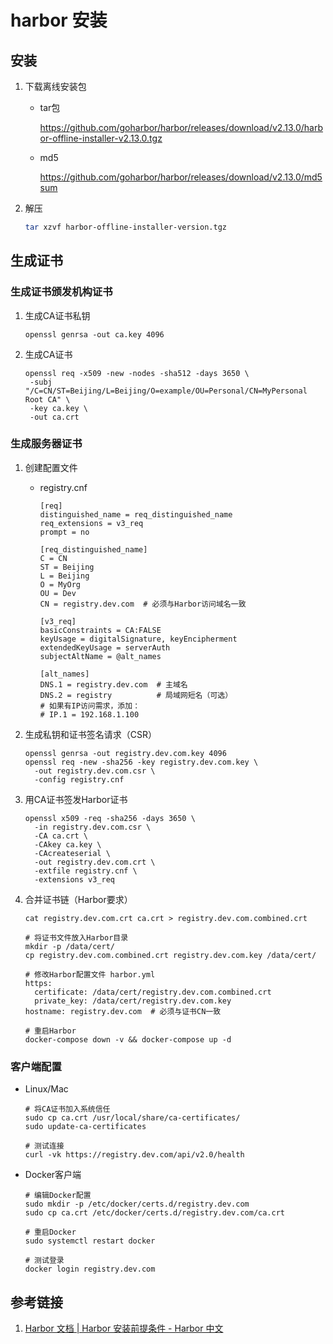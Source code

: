 # harbor 安装

## 安装

1. 下载离线安装包

   - tar包

      https://github.com/goharbor/harbor/releases/download/v2.13.0/harbor-offline-installer-v2.13.0.tgz

   - md5

     https://github.com/goharbor/harbor/releases/download/v2.13.0/md5sum

   

2. 解压

   ```sh
   tar xzvf harbor-offline-installer-version.tgz
   ```

## 生成证书

### 生成证书颁发机构证书

1. 生成CA证书私钥

   ```shell
   openssl genrsa -out ca.key 4096
   ```

2. 生成CA证书

   ```shell
   openssl req -x509 -new -nodes -sha512 -days 3650 \
    -subj "/C=CN/ST=Beijing/L=Beijing/O=example/OU=Personal/CN=MyPersonal Root CA" \
    -key ca.key \
    -out ca.crt
   ```

### 生成服务器证书

1. 创建配置文件

   - registry.cnf

     ```shell
     [req]
     distinguished_name = req_distinguished_name
     req_extensions = v3_req
     prompt = no
     
     [req_distinguished_name]
     C = CN
     ST = Beijing
     L = Beijing
     O = MyOrg
     OU = Dev
     CN = registry.dev.com  # 必须与Harbor访问域名一致
     
     [v3_req]
     basicConstraints = CA:FALSE
     keyUsage = digitalSignature, keyEncipherment
     extendedKeyUsage = serverAuth
     subjectAltName = @alt_names
     
     [alt_names]
     DNS.1 = registry.dev.com  # 主域名
     DNS.2 = registry          # 局域网短名（可选）
     # 如果有IP访问需求，添加：
     # IP.1 = 192.168.1.100
     ```

2. 生成私钥和证书签名请求（CSR）

   ```shell
   openssl genrsa -out registry.dev.com.key 4096
   openssl req -new -sha256 -key registry.dev.com.key \
     -out registry.dev.com.csr \
     -config registry.cnf
   ```

   

3. 用CA证书签发Harbor证书

   ```shell
   openssl x509 -req -sha256 -days 3650 \
     -in registry.dev.com.csr \
     -CA ca.crt \
     -CAkey ca.key \
     -CAcreateserial \
     -out registry.dev.com.crt \
     -extfile registry.cnf \
     -extensions v3_req
   ```

4. 合并证书链（Harbor要求）

   `cat registry.dev.com.crt ca.crt > registry.dev.com.combined.crt`

   ```shell
   # 将证书文件放入Harbor目录
   mkdir -p /data/cert/
   cp registry.dev.com.combined.crt registry.dev.com.key /data/cert/
   
   # 修改Harbor配置文件 harbor.yml
   https:
     certificate: /data/cert/registry.dev.com.combined.crt
     private_key: /data/cert/registry.dev.com.key
   hostname: registry.dev.com  # 必须与证书CN一致
   
   # 重启Harbor
   docker-compose down -v && docker-compose up -d
   ```

### 客户端配置

- Linux/Mac

  ```shell
  # 将CA证书加入系统信任
  sudo cp ca.crt /usr/local/share/ca-certificates/
  sudo update-ca-certificates
  
  # 测试连接
  curl -vk https://registry.dev.com/api/v2.0/health
  ```

- Docker客户端

  ```shell
  # 编辑Docker配置
  sudo mkdir -p /etc/docker/certs.d/registry.dev.com
  sudo cp ca.crt /etc/docker/certs.d/registry.dev.com/ca.crt
  
  # 重启Docker
  sudo systemctl restart docker
  
  # 测试登录
  docker login registry.dev.com
  ```

  

## 参考链接

1. [Harbor 文档 | Harbor 安装前提条件 - Harbor 中文](https://harbor.k8s.ac.cn/docs/2.11.0/install-config/installation-prereqs/)

   